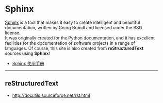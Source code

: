 # Sphinx
[Sphinx](http://www.sphinx-doc.org) is a tool that makes it easy to create intelligent and beautiful documentation, written by Georg Brandl and licensed under the BSD license.  
It was originally created for the Python documentation, and it has excellent facilities for the documentation of software projects in a range of languages. Of course, this site is also created from **reStructuredText** sources using **Sphinx**!

* [Sphinx 使用手册](https://zh-sphinx-doc.readthedocs.io)

-----

## reStructuredText
* http://docutils.sourceforge.net/rst.html
